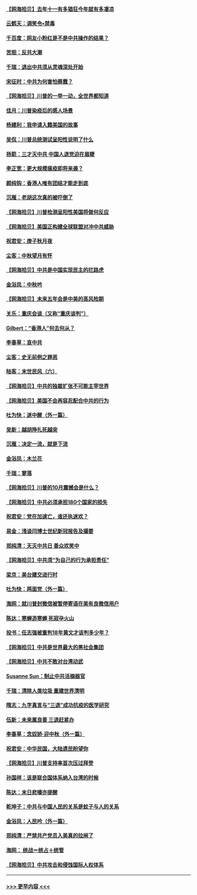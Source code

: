 #### [【网海拾贝】去年十一有多猖狂今年就有多凄凉](../pages/nsc993/n12463649.md?t=10100902) 
#### [云鹤天：调笑令▪禁毒](../pages/nsc993/n12462975.md?t=10100902) 
#### [千百度：网友小粉红是不是中共操作的结果？](../pages/nsc993/n12461025.md?t=10100902) 
#### [苦胆：反共大潮](../pages/nsc993/n12459469.md?t=10100902) 
#### [千瑞：退出中共须从灵魂深处开始](../pages/nsc993/n12459437.md?t=10100902) 
#### [宋征时：中共为何害怕蔡霞？](../pages/nsc993/n12459097.md?t=10100902) 
#### [【网海拾贝】川普的一举一动，全世界都知道](../pages/nsc993/n12458825.md?t=10100902) 
#### [佳月：川普染疫后的感人场景](../pages/nsc993/n12456994.md?t=10100902) 
#### [杨建利：我申请入籍美国的故事](../pages/nsc993/n12455635.md?t=10100902) 
#### [吴侃：川普总统测试呈阳性说明了什么](../pages/nsc993/n12451869.md?t=10100902) 
#### [扬箭：三才灭中共 中国人退党迫在眉睫](../pages/nsc993/n12451842.md?t=10100902) 
#### [李正宽：更大规模瘟疫即将来袭？](../pages/nsc993/n12451455.md?t=10100902) 
#### [颜纯钩：香港人唯有团结才能走到底](../pages/nsc993/n12450870.md?t=10100902) 
#### [沉雁：老胡这次真的被吓倒了](../pages/nsc993/n12449796.md?t=10100902) 
#### [【网海拾贝】川普检测呈阳性美国将做何反应](../pages/nsc993/n12449042.md?t=10100902) 
#### [【网海拾贝】美国正构建全球联盟对冲中共威胁](../pages/nsc993/n12446580.md?t=10100902) 
#### [祝君安：庚子秋月夜](../pages/nsc993/n12445870.md?t=10100902) 
#### [尘客：中秋望月有怀](../pages/nsc993/n12444632.md?t=10100902) 
#### [【网海拾贝】中共是中国实现民主的拦路虎](../pages/nsc993/n12443573.md?t=10100902) 
#### [金浴凤：中秋吟](../pages/nsc993/n12441773.md?t=10100902) 
#### [【网海拾贝】未来五年会是中美的高风险期](../pages/nsc993/n12440760.md?t=10100902) 
#### [关乐：重庆会谈（又称“重庆谈判”）](../pages/nsc993/n12437525.md?t=10100902) 
#### [Gilbert：“香港人”何去何从？](../pages/nsc993/n12435894.md?t=10100902) 
#### [李春草：哀中共](../pages/nsc993/n12435874.md?t=10100902) 
#### [尘客：史无前例之罪恶](../pages/nsc993/n12435762.md?t=10100902) 
#### [陆客：末世民风（六）](../pages/nsc993/n12435354.md?t=10100902) 
#### [【网海拾贝】中共的独裁扩张不可能主宰世界](../pages/nsc993/n12435151.md?t=10100902) 
#### [【网海拾贝】美国不会再容忍配合中共的行为](../pages/nsc993/n12433808.md?t=10100902) 
#### [吐为快：迷中醒（外一篇）](../pages/nsc993/n12433585.md?t=10100902) 
#### [吴新：越胡挣扎死越突](../pages/nsc993/n12433562.md?t=10100902) 
#### [沉雁：决定一流，就是下流](../pages/nsc993/n12432128.md?t=10100902) 
#### [金浴凤：木兰花](../pages/nsc993/n12432124.md?t=10100902) 
#### [千瑞：寥落](../pages/nsc993/n12432071.md?t=10100902) 
#### [【网海拾贝】川普的10月震撼会是什么？](../pages/nsc993/n12431624.md?t=10100902) 
#### [【网海拾贝】中共必须承担180个国家的损失](../pages/nsc993/n12428893.md?t=10100902) 
#### [祝君安：党在加速亡，谁还执迷欢？](../pages/nsc993/n12428652.md?t=10100902) 
#### [易金：浅谈闫博士世纪新冠报告及撮要](../pages/nsc993/n12426822.md?t=10100902) 
#### [郑纯清：天灭中共日 善众欢笑中](../pages/nsc993/n12426784.md?t=10100902) 
#### [【网海拾贝】中共须“为自己的行为承担责任”](../pages/nsc993/n12426067.md?t=10100902) 
#### [梁京：美台建交进行时](../pages/nsc993/n12424066.md?t=10100902) 
#### [吐为快：两面党（外一篇）](../pages/nsc993/n12424043.md?t=10100902) 
#### [海网：就川普封微信被暂停寄语在美有良微信用户](../pages/nsc993/n12424021.md?t=10100902) 
#### [陈达：寒蝉造寒蝉 死寂孕火山](../pages/nsc993/n12423958.md?t=10100902) 
#### [投书：任志强被重判18年黄文才该判多少年？](../pages/nsc993/n12423672.md?t=10100902) 
#### [【网海拾贝】中共是世界最大的黑社会集团](../pages/nsc993/n12423543.md?t=10100902) 
#### [【网海拾贝】中共不敢对台湾动武](../pages/nsc993/n12421418.md?t=10100902) 
#### [Susanne Sun：制止中共活摘器官](../pages/nsc993/n12419654.md?t=10100902) 
#### [千瑞：清除人类垃圾 重建世界清明](../pages/nsc993/n12419414.md?t=10100902) 
#### [隋志：九字真言与“三退”成功抗疫的医学研究](../pages/nsc993/n12419248.md?t=10100902) 
#### [伍新：未来属良善 三退赶紧办](../pages/nsc993/n12418496.md?t=10100902) 
#### [李春草：念奴娇·迎中秋（外一篇）](../pages/nsc993/n12418465.md?t=10100902) 
#### [祝君安：中华民国，大陆遗民盼望你](../pages/nsc993/n12418089.md?t=10100902) 
#### [【网海拾贝】川普支持率首次压过拜登](../pages/nsc993/n12418050.md?t=10100902) 
#### [孙国祥：该是联合国体系纳入台湾的时候](../pages/nsc993/n12417369.md?t=10100902) 
#### [陈达：末日悲嚎亦提醒](../pages/nsc993/n12416736.md?t=10100902) 
#### [乾坤子：中共与中国人民的关系是蚊子与人的关系](../pages/nsc993/n12416632.md?t=10100902) 
#### [金浴凤：人民吟（外一篇）](../pages/nsc993/n12416567.md?t=10100902) 
#### [郑纯清：严禁共产党员入美真的拉闸了](../pages/nsc993/n12416550.md?t=10100902) 
#### [海网： 统战＝统占＋统管](../pages/nsc993/n12416404.md?t=10100902) 
#### [【网海拾贝】中共攻击和侵蚀国际人权体系](../pages/nsc993/n12416250.md?t=10100902) 

----
#### [ >>> 更早内容 <<< ](../indexes/nsc993-earlier.md)
